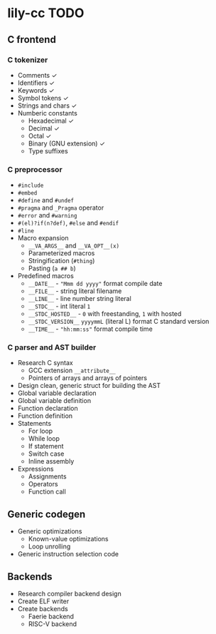 # lily-cc TODO

## C frontend
### C tokenizer
- Comments ✓
- Identifiers ✓
- Keywords ✓
- Symbol tokens ✓
- Strings and chars ✓
- Numberic constants
    - Hexadecimal ✓
    - Decimal ✓
    - Octal ✓
    - Binary (GNU extension) ✓
    - Type suffixes

### C preprocessor
- `#include`
- `#embed`
- `#define` and `#undef`
- `#pragma` and `_Pragma` operator
- `#error` and `#warning`
- `#(el)?if(n?def)`, `#else` and `#endif`
- `#line`
- Macro expansion
    - `__VA_ARGS__` and `__VA_OPT__(x)`
    - Parameterized macros
    - Stringification (`#thing`)
    - Pasting (`a ## b`)
- Predefined macros
    - `__DATE__` - `"Mmm dd yyyy"` format compile date
    - `__FILE__` - string literal filename
    - `__LINE__` - line number string literal
    - `__STDC__` - int literal `1`
    - `__STDC_HOSTED__` - `0` with freestanding, `1` with hosted
    - `__STDC_VERSION__` `yyyymmL` (literal L) format C standard version
    - `__TIME__` - `"hh:mm:ss"` format compile time

### C parser and AST builder
- Research C syntax
    - GCC extension `__attribute__`
    - Pointers of arrays and arrays of pointers
- Design clean, generic struct for building the AST
- Global variable declaration
- Global variable definition
- Function declaration
- Function definition
- Statements
    - For loop
    - While loop
    - If statement
    - Switch case
    - Inline assembly
- Expressions
    - Assignments
    - Operators
    - Function call


## Generic codegen
- Generic optimizations
    - Known-value optimizations
    - Loop unrolling
- Generic instruction selection code

## Backends
- Research compiler backend design
- Create ELF writer
- Create backends
    - Faerie backend
    - RISC-V backend
